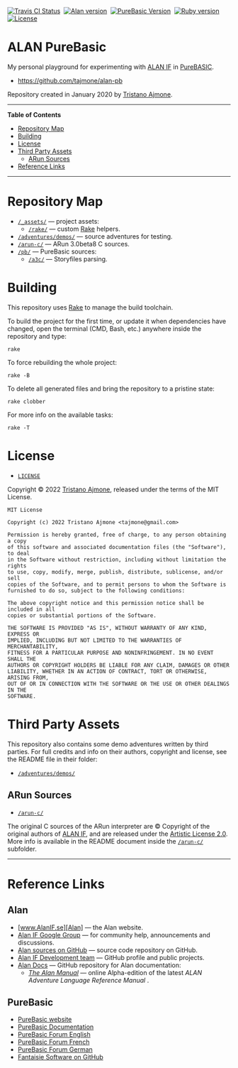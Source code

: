 [![Travis CI Status][travis badge]][travis link]&nbsp;
[![Alan version][alan badge]][alan link]&nbsp;
[![PureBasic Version][pb badge]][PureBasic]&nbsp;
[![Ruby version][ruby badge]][ruby link]&nbsp;
[![License][license badge]][LICENSE]

# ALAN PureBasic

My personal playground for experimenting with [ALAN IF] in [PureBASIC].

- https://github.com/tajmone/alan-pb

Repository created in January 2020 by [Tristano Ajmone].

-----

**Table of Contents**


<!-- MarkdownTOC autolink="true" bracket="round" autoanchor="false" lowercase="only_ascii" uri_encoding="true" levels="1,2,3,4" -->

- [Repository Map](#repository-map)
- [Building](#building)
- [License](#license)
- [Third Party Assets](#third-party-assets)
    - [ARun Sources](#arun-sources)
- [Reference Links](#reference-links)

<!-- /MarkdownTOC -->

-----

# Repository Map

- [`/_assets/`][_assets/] — project assets:
    + [`/rake/`][rake/] — custom [Rake] helpers.
- [`/adventures/demos/`][demos/] — source adventures for testing.
- [`/arun-c/`][arun-c/] — ARun 3.0beta8 C sources.
- [`/pb/`][pb/] — PureBasic sources:
    + [`/a3c/`][a3c/] — Storyfiles parsing.

# Building

This repository uses [Rake] to manage the build toolchain.

To build the project for the first time, or update it when dependencies have changed, open the terminal (CMD, Bash, etc.) anywhere inside the repository and type:

    rake

To force rebuilding the whole project:

    rake -B

To delete all generated files and bring the repository to a pristine state:

    rake clobber

For more info on the available tasks:

    rake -T


# License

- [`LICENSE`][LICENSE]

Copyright &copy; 2022 [Tristano Ajmone], released under the terms of the MIT License.

```
MIT License

Copyright (c) 2022 Tristano Ajmone <tajmone@gmail.com>

Permission is hereby granted, free of charge, to any person obtaining a copy
of this software and associated documentation files (the "Software"), to deal
in the Software without restriction, including without limitation the rights
to use, copy, modify, merge, publish, distribute, sublicense, and/or sell
copies of the Software, and to permit persons to whom the Software is
furnished to do so, subject to the following conditions:

The above copyright notice and this permission notice shall be included in all
copies or substantial portions of the Software.

THE SOFTWARE IS PROVIDED "AS IS", WITHOUT WARRANTY OF ANY KIND, EXPRESS OR
IMPLIED, INCLUDING BUT NOT LIMITED TO THE WARRANTIES OF MERCHANTABILITY,
FITNESS FOR A PARTICULAR PURPOSE AND NONINFRINGEMENT. IN NO EVENT SHALL THE
AUTHORS OR COPYRIGHT HOLDERS BE LIABLE FOR ANY CLAIM, DAMAGES OR OTHER
LIABILITY, WHETHER IN AN ACTION OF CONTRACT, TORT OR OTHERWISE, ARISING FROM,
OUT OF OR IN CONNECTION WITH THE SOFTWARE OR THE USE OR OTHER DEALINGS IN THE
SOFTWARE.

```

# Third Party Assets

This repository also contains some demo adventures written by third parties.
For full credits and info on their authors, copyright and license, see the README file in their folder:

- [`/adventures/demos/`][demos/]

## ARun Sources

- [`/arun-c/`][arun-c/]

The original C sources of the ARun interpreter are &copy; Copyright of the original authors of [ALAN IF], and are released under the [Artistic License 2.0][COPYING].
More info is available in the README document inside the [`/arun-c/`][arun-c/] subfolder.

-------------------------------------------------------------------------------

# Reference Links

<!-- MarkdownTOC:excluded -->
## Alan

- [www.AlanIF.se][Alan] — the Alan website.
- [Alan IF Google Group] — for community help, announcements and discussions.
- [Alan sources on GitHub][Alan GH] — source code repository on GitHub.
- [Alan IF Development team] — GitHub profile and public projects.
- [Alan Docs] — GitHub repository for Alan documentation:
    + _[The Alan Manual]_ — online Alpha-edition of the latest _ALAN Adventure Language Reference Manual_ .

<!-- MarkdownTOC:excluded -->
## PureBasic

- [PureBasic website]
- [PureBasic Documentation]
- [PureBasic Forum English]
- [PureBasic Forum French]
- [PureBasic Forum German]
- [Fantaisie Software on GitHub]


<!-----------------------------------------------------------------------------
                               REFERENCE LINKS
------------------------------------------------------------------------------>

<!-- ALAN -->

[Alan]: https://www.alanif.se/ "Visit the Alan website"
[Alan IF]: https://www.alanif.se/ "Visit the Alan website"
[Alan IF Google Group]: https://groups.google.com/g/alan-if/ "Visit the Alan IF discussions group on Google Groups"
[Alan GH]: https://github.com/alan-if/alan/ "Visit the Alan source repository on GitHub"
[Alan SDK]: https://www.alanif.se/download-alan-v3/development-kits "Go to the Alan SDK section of the Alan website"

[Alan Docs]: https://github.com/alan-if/alan-docs "Visit the Alan Docs project on GitHub"
[The Alan Manual]: https://alan-if.github.io/alan-docs/manual-alpha/manual.html "'The Alan Manual' Alpha edition (online HTML)"

<!-- PureBasic -->

[PureBasic]: https://www.purebasic.com "Visit the PureBasic website"
[PureBasic website]: https://www.purebasic.com "Visit the PureBasic website"
[PureBasic Forum English]: https://www.purebasic.fr/english/ "Visit the PureBasic English Forum"
[PureBasic Forum French]: https://www.purebasic.fr/french/ "Visit the PureBasic French Forum"
[PureBasic Forum German]: https://www.purebasic.fr/german/ "Visit the PureBasic German Forum"
[PureBasic Documentation]: https://www.purebasic.com/documentation/index.html "Go to the online PureBasic Documentation"
[Fantaisie Software on GitHub]: https://github.com/fantaisie-software "Fantaisie Software GitHub profile"

<!-- 3rd party tools & services -->

[Eclint]: https://www.npmjs.com/package/eclint "EClint page at NPM"
[EditorConfig]: https://editorconfig.org "Visit the EditorConfig project website"
[Sublime Text 4]: https://www.sublimetext.com "Visit Sublime Text website"
[Travis CI]: https://travis-ci.com/ "Visit Travis CI website"
[Rake]: https://ruby.github.io/rake/ "Visit Rake website"

<!-- project files & folders -->

[_assets/]: ./_assets/ "Navigate to assets folder"
[arun-c/]: ./arun-c/ "Navigate to ARun C sources folder"
[demos/]: ./adventures/demos/ "Navigate to demo adventures folder"
[rake/]: ./_assets/rake/ "Navigate to assets folder"
[rake/]: ./_assets/rake/ "Navigate to assets folder"

[pb/]: ./pb/ "Navigate to PureBasic sources folder"
[a3c/]: ./pb/a3c/ "Navigate to '/pb/a3c/' folder"

[LICENSE]: ./LICENSE "View MIT License"
[COPYING]: ./arun-c/COPYING "Read the Artistic License 2.0"

<!-- badges -->

[travis badge]: https://img.shields.io/travis/com/tajmone/alan-pb/main?logo=travis "Travis CI: EditorConfig validation status"
[travis link]: https://app.travis-ci.com/github/tajmone/alan-pb
[alan badge]: https://img.shields.io/badge/ALAN-3.0beta8-yellow
[alan link]: https://www.alanif.se/download-alan-v3/development-kits/development-kits-3-0beta8 "Tested with Alan SDK 3.0beta8"
[pb badge]: https://img.shields.io/badge/PureBasic-5.73-yellow
[ruby badge]: https://img.shields.io/badge/Ruby-3.0.3-yellow
[ruby link]: https://www.ruby-lang.org "Requires Ruby 3"
[license badge]: https://img.shields.io/badge/license-MIT-blue

<!-- people and organizations -->

[Alan IF Development team]: https://github.com/alan-if "Visit the Alan Interactive Fiction Development team organization on GitHub"

[Anssi Räisänen]: https://github.com/AnssiR66 "View Anssi Räisänen's GitHub profile"
[Tristano Ajmone]: https://github.com/tajmone "View Tristano Ajmone's GitHub profile"
[Thomas Nilefalk]: https://github.com/thoni56 "View Thomas Nilefalk's GitHub profile"

<!-- EOF -->
